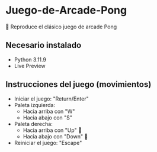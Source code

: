 # Juego-de-Arcade-Pong
👾 Reproduce el clásico juego de arcade Pong 

## Necesario instalado
- Python 3.11.9
- Live Preview

## Instrucciones del juego (movimientos)
- Iniciar el juego: "Return/Enter"
- Paleta izquierda:
    - Hacia arriba con "W"
    - Hacia abajo con "S"
- Paleta derecha:
    - Hacia arriba con "Up" 🔼
    - Hacia abajo con "Down" 🔽
- Reiniciar el juego: "Escape"
